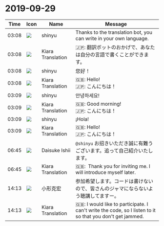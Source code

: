 # 2019-09-29

|Time|Icon|Name|Message|
|---|---|---|---|
|03:08|![](https://avatars.slack-edge.com/2018-04-27/354445776386_e258f5ed5ba887b08668_72.jpg)|shinyu|Thanks to the translation bot, you can write in your own language.|
|03:08|![](https://avatars.slack-edge.com/2019-08-21/732685848020_f3f20736795184660348_72.png)|Kiara Translation|🇯🇵: 翻訳ボットのおかげで、あなたは自分の言語で書くことができます。|
|03:08|![](https://avatars.slack-edge.com/2018-04-27/354445776386_e258f5ed5ba887b08668_72.jpg)|shinyu|您好！|
|03:08|![](https://avatars.slack-edge.com/2019-08-21/732685848020_f3f20736795184660348_72.png)|Kiara Translation|🇬🇧: Hello!<br>🇯🇵: こんにちは！|
|03:09|![](https://avatars.slack-edge.com/2018-04-27/354445776386_e258f5ed5ba887b08668_72.jpg)|shinyu|안녕하세요!|
|03:09|![](https://avatars.slack-edge.com/2019-08-21/732685848020_f3f20736795184660348_72.png)|Kiara Translation|🇬🇧: Good morning!<br>🇯🇵: こんにちは！|
|03:09|![](https://avatars.slack-edge.com/2018-04-27/354445776386_e258f5ed5ba887b08668_72.jpg)|shinyu|¡Hola!|
|03:09|![](https://avatars.slack-edge.com/2019-08-21/732685848020_f3f20736795184660348_72.png)|Kiara Translation|🇬🇧: Hello!<br>🇯🇵: こんにちは！|
|06:45|![](https://avatars.slack-edge.com/2019-10-01/778921041573_8553d9099d158fc8065a_72.jpg)|Daisuke Ishii|`@shinyu` お招きいただき誠に有難うございます。追って自己紹介いたします。|
|06:45|![](https://avatars.slack-edge.com/2019-08-21/732685848020_f3f20736795184660348_72.png)|Kiara Translation|🇬🇧:  Thank you for inviting me. I will introduce myself later.|
|14:13|![](https://avatars.slack-edge.com/2019-06-22/674537731207_65d60a0f5a770df7a1a0_72.png)|小形克宏|参加希望します。コードは書けないので、皆さんのジャマにならないよう聴講してますー。|
|14:13|![](https://avatars.slack-edge.com/2019-08-21/732685848020_f3f20736795184660348_72.png)|Kiara Translation|🇬🇧: I would like to participate. I can't write the code, so I listen to it so that you don't get jammed.|
